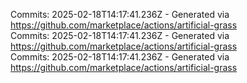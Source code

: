 Commits: 2025-02-18T14:17:41.236Z - Generated via https://github.com/marketplace/actions/artificial-grass
<br>
Commits: 2025-02-18T14:17:41.236Z - Generated via https://github.com/marketplace/actions/artificial-grass
<br>
Commits: 2025-02-18T14:17:41.236Z - Generated via https://github.com/marketplace/actions/artificial-grass
<br>
